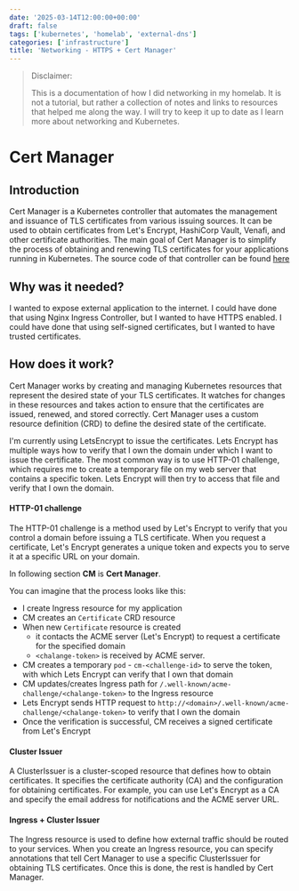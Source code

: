 ```yaml
---
date: '2025-03-14T12:00:00+00:00'
draft: false
tags: ['kubernetes', 'homelab', 'external-dns']
categories: ['infrastructure']
title: 'Networking - HTTPS + Cert Manager'
---
```


> Disclaimer:
> 
> This is a documentation of how I did networking in my homelab. It is not a tutorial, but rather a collection of notes and links to resources that helped me along the way. I will try to keep it up to date as I learn more about networking and Kubernetes.

# Cert Manager

## Introduction
Cert Manager is a Kubernetes controller that automates the management and issuance of TLS certificates from various issuing sources. It can be used to obtain certificates from Let's Encrypt, HashiCorp Vault, Venafi, and other certificate authorities. The main goal of Cert Manager is to simplify the process of obtaining and renewing TLS certificates for your applications running in Kubernetes. The source code of that controller can be found [here](https://github.com/cert-manager/cert-manager)


## Why was it needed?
I wanted to expose external application to the internet. I could have done that using Nginx Ingress Controller, but I wanted to have HTTPS enabled. 
I could have done that using self-signed certificates, but I wanted to have trusted certificates.

## How does it work?
Cert Manager works by creating and managing Kubernetes resources that represent the desired state of your TLS certificates. It watches for changes in these resources and takes action to ensure that the certificates are issued, renewed, and stored correctly.
Cert Manager uses a custom resource definition (CRD) to define the desired state of the certificate. 

I'm currently using LetsEncrypt to issue the certificates. Lets Encrypt has multiple ways how to verify that I own the domain under which I want to issue the certificate. The most common way is to use HTTP-01 challenge, which requires me to create a temporary file on my web server that contains a specific token. Lets Encrypt will then try to access that file and verify that I own the domain.

#### HTTP-01 challenge
The HTTP-01 challenge is a method used by Let's Encrypt to verify that you control a domain before issuing a TLS certificate. When you request a certificate, Let's Encrypt generates a unique token and expects you to serve it at a specific URL on your domain.

In following section **CM** is **Cert Manager**.

You can imagine that the process looks like this: 
 - I create Ingress resource for my application
 - CM creates an `Certificate` CRD resource
 - When new `Certificate` resource is created
    - it contacts the ACME server (Let's Encrypt) to request a certificate for the specified domain
    - `<chalange-token>` is received by ACME server.
 - CM creates a temporary `pod` - `cm-<challenge-id>` to serve the token, with which Lets Encrypt can verify that I own that domain
 - CM updates/creates Ingress path for `/.well-known/acme-challenge/<chalange-token>` to the Ingress resource
 - Lets Encrypt sends HTTP request to `http://<domain>/.well-known/acme-challenge/<chalange-token>` to verify that I own the domain
 - Once the verification is successful, CM receives a signed certificate from Let's Encrypt

#### Cluster Issuer
A ClusterIssuer is a cluster-scoped resource that defines how to obtain certificates. It specifies the certificate authority (CA) and the configuration for obtaining certificates. For example, you can use Let's Encrypt as a CA and specify the email address for notifications and the ACME server URL.

#### Ingress + Cluster Issuer
The Ingress resource is used to define how external traffic should be routed to your services. When you create an Ingress resource, you can specify annotations that tell Cert Manager to use a specific ClusterIssuer for obtaining TLS certificates. Once this is done, the rest is handled by Cert Manager. 
